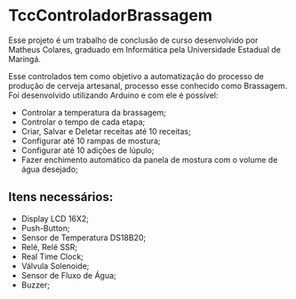 # TccControladorBrassagem

Esse projeto é um trabalho de conclusão de curso desenvolvido por Matheus Colares, graduado em Informática pela Universidade Estadual de Maringá.

Esse controlados tem como objetivo a automatização do processo de produção de cerveja artesanal, processo esse conhecido como Brassagem.
Foi desenvolvido utilizando Arduino e com ele é possível:
 -  Controlar a temperatura da brassagem;
 -  Controlar o tempo de cada etapa;
 -  Criar, Salvar e Deletar receitas até 10 receitas;
 -  Configurar até 10 rampas de mostura;
 -  Configurar até 10 adições de lúpulo;
 -  Fazer enchimento automático da panela de mostura com o volume de água desejado;
 
 ## Itens necessários:
 - Display LCD 16X2;
 - Push-Button;
 - Sensor de Temperatura DS18B20;
 - Relé, Relé SSR;
 - Real Time Clock;
 - Válvula Solenoide;
 - Sensor de Fluxo de Água;
 - Buzzer;
 
